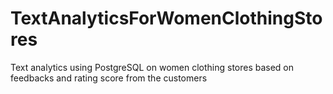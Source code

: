 # TextAnalyticsForWomenClothingStores
Text analytics using PostgreSQL on women clothing stores based on feedbacks and rating score from the customers
